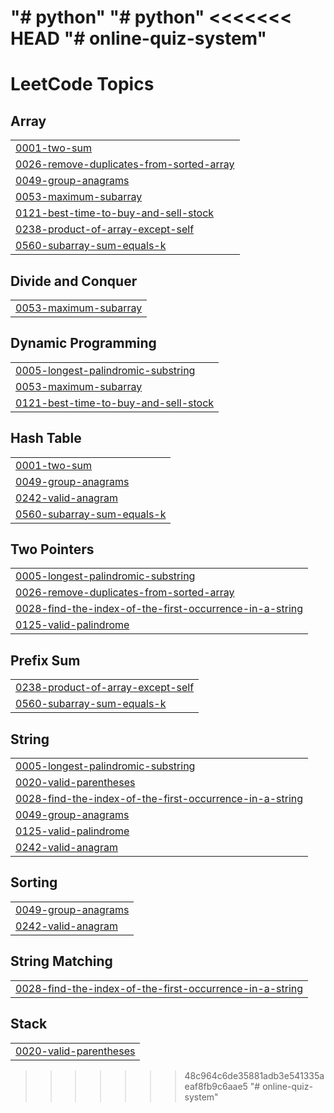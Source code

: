 "# python" 
"# python" 
<<<<<<< HEAD
"# online-quiz-system" 
=======

<!---LeetCode Topics Start-->
# LeetCode Topics
## Array
|  |
| ------- |
| [0001-two-sum](https://github.com/SrimanthBaratam/python/tree/master/0001-two-sum) |
| [0026-remove-duplicates-from-sorted-array](https://github.com/SrimanthBaratam/python/tree/master/0026-remove-duplicates-from-sorted-array) |
| [0049-group-anagrams](https://github.com/SrimanthBaratam/python/tree/master/0049-group-anagrams) |
| [0053-maximum-subarray](https://github.com/SrimanthBaratam/python/tree/master/0053-maximum-subarray) |
| [0121-best-time-to-buy-and-sell-stock](https://github.com/SrimanthBaratam/python/tree/master/0121-best-time-to-buy-and-sell-stock) |
| [0238-product-of-array-except-self](https://github.com/SrimanthBaratam/python/tree/master/0238-product-of-array-except-self) |
| [0560-subarray-sum-equals-k](https://github.com/SrimanthBaratam/python/tree/master/0560-subarray-sum-equals-k) |
## Divide and Conquer
|  |
| ------- |
| [0053-maximum-subarray](https://github.com/SrimanthBaratam/python/tree/master/0053-maximum-subarray) |
## Dynamic Programming
|  |
| ------- |
| [0005-longest-palindromic-substring](https://github.com/SrimanthBaratam/python/tree/master/0005-longest-palindromic-substring) |
| [0053-maximum-subarray](https://github.com/SrimanthBaratam/python/tree/master/0053-maximum-subarray) |
| [0121-best-time-to-buy-and-sell-stock](https://github.com/SrimanthBaratam/python/tree/master/0121-best-time-to-buy-and-sell-stock) |
## Hash Table
|  |
| ------- |
| [0001-two-sum](https://github.com/SrimanthBaratam/python/tree/master/0001-two-sum) |
| [0049-group-anagrams](https://github.com/SrimanthBaratam/python/tree/master/0049-group-anagrams) |
| [0242-valid-anagram](https://github.com/SrimanthBaratam/python/tree/master/0242-valid-anagram) |
| [0560-subarray-sum-equals-k](https://github.com/SrimanthBaratam/python/tree/master/0560-subarray-sum-equals-k) |
## Two Pointers
|  |
| ------- |
| [0005-longest-palindromic-substring](https://github.com/SrimanthBaratam/python/tree/master/0005-longest-palindromic-substring) |
| [0026-remove-duplicates-from-sorted-array](https://github.com/SrimanthBaratam/python/tree/master/0026-remove-duplicates-from-sorted-array) |
| [0028-find-the-index-of-the-first-occurrence-in-a-string](https://github.com/SrimanthBaratam/python/tree/master/0028-find-the-index-of-the-first-occurrence-in-a-string) |
| [0125-valid-palindrome](https://github.com/SrimanthBaratam/python/tree/master/0125-valid-palindrome) |
## Prefix Sum
|  |
| ------- |
| [0238-product-of-array-except-self](https://github.com/SrimanthBaratam/python/tree/master/0238-product-of-array-except-self) |
| [0560-subarray-sum-equals-k](https://github.com/SrimanthBaratam/python/tree/master/0560-subarray-sum-equals-k) |
## String
|  |
| ------- |
| [0005-longest-palindromic-substring](https://github.com/SrimanthBaratam/python/tree/master/0005-longest-palindromic-substring) |
| [0020-valid-parentheses](https://github.com/SrimanthBaratam/python/tree/master/0020-valid-parentheses) |
| [0028-find-the-index-of-the-first-occurrence-in-a-string](https://github.com/SrimanthBaratam/python/tree/master/0028-find-the-index-of-the-first-occurrence-in-a-string) |
| [0049-group-anagrams](https://github.com/SrimanthBaratam/python/tree/master/0049-group-anagrams) |
| [0125-valid-palindrome](https://github.com/SrimanthBaratam/python/tree/master/0125-valid-palindrome) |
| [0242-valid-anagram](https://github.com/SrimanthBaratam/python/tree/master/0242-valid-anagram) |
## Sorting
|  |
| ------- |
| [0049-group-anagrams](https://github.com/SrimanthBaratam/python/tree/master/0049-group-anagrams) |
| [0242-valid-anagram](https://github.com/SrimanthBaratam/python/tree/master/0242-valid-anagram) |
## String Matching
|  |
| ------- |
| [0028-find-the-index-of-the-first-occurrence-in-a-string](https://github.com/SrimanthBaratam/python/tree/master/0028-find-the-index-of-the-first-occurrence-in-a-string) |
## Stack
|  |
| ------- |
| [0020-valid-parentheses](https://github.com/SrimanthBaratam/python/tree/master/0020-valid-parentheses) |
<!---LeetCode Topics End-->
>>>>>>> 48c964c6de35881adb3e541335aeaf8fb9c6aae5
"# online-quiz-system" 

